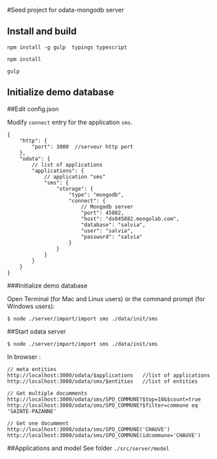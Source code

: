 #Seed project for odata-mongodb server


## Install and build

`npm install -g gulp  typings typescript`

`npm install`

`gulp`

## Initialize demo database

##Edit config.json

Modify `connect` entry for the application `sms`.

```
{
    "http": {
        "port": 3000  //serveur http port
    },
    "odata": {
        // list of applications
        "applications": {
            // application "sms"
            "sms": { 
                "storage": {
                    "type": "mongodb",
                    "connect": {
                        // Mongodb server
                        "port": 45882,
                        "host": "ds045882.mongolab.com",
                        "database": "salvia",
                        "user": "salvia",
                        "password": "salvia"
                    }
                }
            }
        }
    }
}
```

###Initialize demo database

Open Terminal (for Mac and Linux users) or the command prompt (for Windows users):

```
$ node ./server/import/import sms ./data/init/sms
```

##Start odata server
 
```
$ node ./server/import/import sms ./data/init/sms
```
In browser :

```
// meta entities 
http://localhost:3000/odata/$applications   //list of applications
http://localhost:3000/odata/sms/$entities   //list of entities

// Get multiple documments
http://localhost:3000/odata/sms/SPO_COMMUNE?$top=10&$count=true
http://localhost:3000/odata/sms/SPO_COMMUNE?$filter=commune eq 'SAINTE-PAZANNE'

// Get one documment
http://localhost:3000/odata/sms/SPO_COMMUNE('CHAUVE')
http://localhost:3000/odata/sms/SPO_COMMUNE(idcommune='CHAUVE')
```

##Applications and model 
See folder `./src/server/model` 

